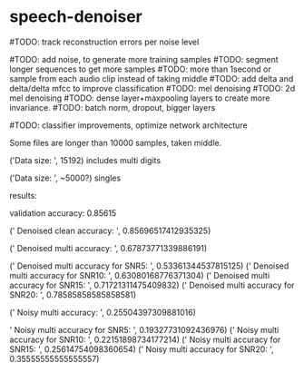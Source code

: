 # speech-denoiser

#TODO: track reconstruction errors per noise level

#TODO: add noise, to generate more training samples
#TODO: segment longer sequences to get more samples
#TODO: more than 1second or sample from each audio clip instead of taking middle
#TODO: add delta and delta/delta mfcc to improve classification
#TODO: mel denoising
#TODO: 2d mel denoising
#TODO: dense layer+maxpooling layers to create more invariance.
#TODO: batch norm, dropout, bigger layers

#TODO: classifier improvements, optimize network architecture

Some files are longer than 10000 samples, taken middle.

('Data size: ', 15192) includes multi digits

('Data size: ', ~5000?) singles

results:

validation accuracy: 0.85615

(' Denoised clean accuracy: ', 0.85696517412935325)

(' Denoised multi accuracy: ', 0.67873771339886191)

(' Denoised multi accuracy for SNR5: ', 0.53361344537815125)
(' Denoised multi accuracy for SNR10: ', 0.63080168776371304)
(' Denoised multi accuracy for SNR15: ', 0.71721311475409832)
(' Denoised multi accuracy for SNR20: ', 0.78585858585858581)


(' Noisy multi accuracy: ', 0.25504397309881016)

' Noisy multi accuracy for SNR5: ', 0.19327731092436976)
(' Noisy multi accuracy for SNR10: ', 0.22151898734177214)
(' Noisy multi accuracy for SNR15: ', 0.25614754098360654)
(' Noisy multi accuracy for SNR20: ', 0.35555555555555557)